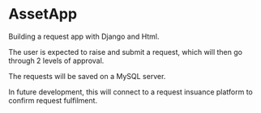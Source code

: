 # AssetApp

Building a request app with Django and Html.

The user is expected to raise and submit a request, which will then go through 2 levels of approval.

The requests will be saved on a MySQL server.

In future development, this will connect to a request insuance platform to confirm request fulfilment.

